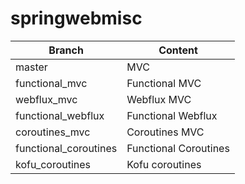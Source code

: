 # springwebmisc

Branch | Content
--- | ---
master | MVC
functional_mvc | Functional MVC
webflux_mvc | Webflux MVC
functional_webflux | Functional Webflux 
coroutines_mvc | Coroutines MVC
functional_coroutines | Functional Coroutines
kofu_coroutines | Kofu coroutines  